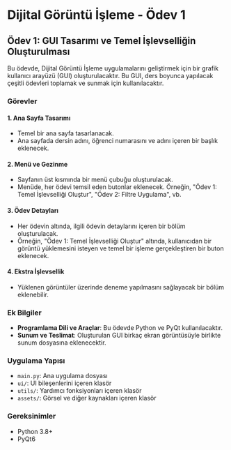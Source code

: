 # Dijital Görüntü İşleme - Ödev 1

## Ödev 1: GUI Tasarımı ve Temel İşlevselliğin Oluşturulması

Bu ödevde, Dijital Görüntü İşleme uygulamalarını geliştirmek için bir grafik kullanıcı arayüzü (GUI) oluşturulacaktır. Bu GUI, ders boyunca yapılacak çeşitli ödevleri toplamak ve sunmak için kullanılacaktır.

### Görevler

#### 1. Ana Sayfa Tasarımı

- Temel bir ana sayfa tasarlanacak.
- Ana sayfada dersin adını, öğrenci numarasını ve adını içeren bir başlık eklenecek.

#### 2. Menü ve Gezinme

- Sayfanın üst kısmında bir menü çubuğu oluşturulacak.
- Menüde, her ödevi temsil eden butonlar eklenecek. Örneğin, "Ödev 1: Temel İşlevselliği Oluştur", "Ödev 2: Filtre Uygulama", vb.

#### 3. Ödev Detayları

- Her ödevin altında, ilgili ödevin detaylarını içeren bir bölüm oluşturulacak.
- Örneğin, "Ödev 1: Temel İşlevselliği Oluştur" altında, kullanıcıdan bir görüntü yüklemesini isteyen ve temel bir işleme gerçekleştiren bir buton eklenecek.

#### 4. Ekstra İşlevsellik

- Yüklenen görüntüler üzerinde deneme yapılmasını sağlayacak bir bölüm eklenebilir.

### Ek Bilgiler

- **Programlama Dili ve Araçlar**: Bu ödevde Python ve PyQt kullanılacaktır.
- **Sunum ve Teslimat**: Oluşturulan GUI birkaç ekran görüntüsüyle birlikte sunum dosyasına eklenecektir.

### Uygulama Yapısı

- `main.py`: Ana uygulama dosyası
- `ui/`: UI bileşenlerini içeren klasör
- `utils/`: Yardımcı fonksiyonları içeren klasör
- `assets/`: Görsel ve diğer kaynakları içeren klasör

### Gereksinimler

- Python 3.8+
- PyQt6
